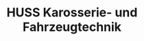 ---
title: "HUSS Karosserie- und Fahrzeugtechnik"
url: /karlsruhe/huss-karosserie-und-fahrzeugtechnik/
shop: Autowerkstatt
---